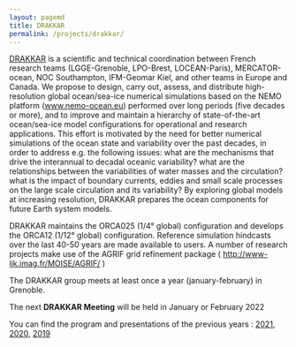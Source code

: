 ```yaml
---
layout: pagemd
title: DRAKKAR
permalink: /projects/drakkar/
---
```


[DRAKKAR](https://www.drakkar-ocean.eu/) is a scientific and technical coordination between French research teams (LGGE-Grenoble, LPO-Brest, LOCEAN-Paris), MERCATOR-ocean, NOC Southampton, IFM-Geomar Kiel, and other teams in Europe and Canada. We propose to design, carry out, assess, and distribute high-resolution global ocean/sea-ice numerical simulations based on the NEMO platform (www.nemo-ocean.eu) performed over long periods (five decades or more), and to improve and maintain a hierarchy of state-of-the-art ocean/sea-ice model configurations for operational and research applications. This effort is motivated by the need for better numerical simulations of the ocean state and variability over the past decades, in order to address e.g. the following issues: what are the mechanisms that drive the interannual to decadal oceanic variability? what are the relationships between the variabilities of water masses and the circulation? what is the impact of boundary currents, eddies and small scale processes on the large scale circulation and its variability? By exploring global models at increasing resolution, DRAKKAR prepares the ocean components for future Earth system models.

DRAKKAR maintains the ORCA025 (1/4° global) configuration and develops the ORCA12 (1/12° global) configuration. Reference simulation hindcasts over the last 40-50 years are made available to users. A number of research projects make use of the AGRIF grid refinement package ( http://www-ljk.imag.fr/MOISE/AGRIF/ )

The DRAKKAR group meets at least once a year (january-february) in Grenoble.

The next **DRAKKAR Meeting** will be held in January or February 2022

You can find the program and presentations of the previous years : [2021](http://pp.ige-grenoble.fr/pageperso/barnierb/WEBDRAKKAR2021/), [2020](http://pp.ige-grenoble.fr/pageperso/barnierb/WEBDRAKKAR2020/), [2019](http://pp.ige-grenoble.fr/pageperso/barnierb/WEBDRAKKAR2019)
